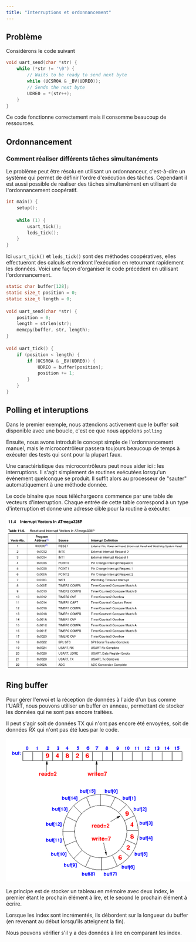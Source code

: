 ```yaml
---
title: "Interruptions et ordonnancement"
---
```


## Problème

Considérons le code suivant

```c
void uart_send(char *str) {
    while (*str != '\0') {
        // Waits to be ready to send next byte
        while (UCSR0A & _BV(UDRE0));
        // Sends the next byte
        UDRE0 = *(str++);
    }
}
```

Ce code fonctionne correctement mais il consomme beaucoup de ressources.

## Ordonnancement

### Comment réaliser différents tâches simultanéments

Le problème peut être résolu en utilisant un ordonnanceur, c'est-à-dire un système qui permet de définir l'ordre d'exécution des tâches. Cependant il est aussi possible de réaliser des tâches simultanément en utilisant de l'ordonnancement coopératif.

```c
int main() {
    setup();

    while (1) {
        usart_tick();
        leds_tick();
    }
}
```

Ici `usart_tick()` et `leds_tick()` sont des méthodes coopératives, elles effectueront des calculs et rendront l'exécution en retournant rapidement les données. Voici une façon d'organiser le code précédent en utilisant l'ordonnancement.

```c
static char buffer[128];
static size_t position = 0;
static size_t length = 0;

void uart_send(char *str) {
    position = 0;
    length = strlen(str);
    memcpy(buffer, str, length);
}

void uart_tick() {
    if (position < length) {
        if (UCSR0A & _BV(UDRE0)) {
            UDRE0 = buffer[position];
            position += 1;
        }
    }
}
```

## Polling et interuptions

Dans le premier exemple, nous attendions activement que le buffer soit disponible avec une boucle, c'est ce que nous appelons `polling`

Ensuite, nous avons introduit le concept simple de l'ordonnancement manuel, mais le microcontrôleur passera toujours beaucoup de temps à exécuter des tests qui sont pour la plupart faux.

Une caractéristique des microcontrôleurs peut nous aider ici : les interruptions. Il s'agit simplement de routines exécutées lorsqu'un événement quelconque se produit. Il suffit alors au processeur de "sauter" automatiquement à une méthode donnée.

Le code binaire que nous téléchargeons commence par une table de vecteurs d'interruption. Chaque entrée de cette table correspond à un type d'interruption et donne une adresse cible pour la routine à exécuter.

![](./img/6.png)

## Ring buffer

Pour gérer l'envoi et la réception de données à l'aide d'un bus comme l'UART, nous pouvons utiliser un buffer en anneau, permettant de stocker les données qui ne sont pas encore traitées.

Il peut s'agir soit de données TX qui n'ont pas encore été envoyées, soit de données RX qui n'ont pas été lues par le code.

![](./img/7.png)

Le principe est de stocker un tableau en mémoire avec deux index, le premier étant le prochain élément à lire, et le second le prochain élément à écrire.

Lorsque les index sont incrémentés, ils débordent sur la longueur du buffer (en revenant au début lorsqu'ils atteignent la fin).

Nous pouvons vérifier s'il y a des données à lire en comparant les index.
